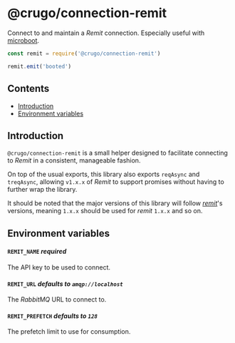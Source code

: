 # @crugo/connection-remit

Connect to and maintain a _Remit_ connection.
Especially useful with [microboot](https://www.npmjs.com/package/microboot).

``` js
const remit = require('@crugo/connection-remit')

remit.emit('booted')
```

## Contents

* [Introduction](#introduction)
* [Environment variables](#environment-variables)

## Introduction

`@crugo/connection-remit` is a small helper designed to facilitate connecting to _Remit_ in a consistent, manageable fashion.

On top of the usual exports, this library also exports `reqAsync` and `treqAsync`, allowing `v1.x.x` of _Remit_ to support promises without having to further wrap the library.

It should be noted that the major versions of this library will follow _[remit](https://github.com/jpwilliams/remit)_'s versions, meaning `1.x.x` should be used for _remit_ `1.x.x` and so on.

## Environment variables

#### `REMIT_NAME` *required*
The API key to be used to connect.

#### `REMIT_URL` *defaults to `amqp://localhost`*
The _RabbitMQ_ URL to connect to.

#### `REMIT_PREFETCH` *defaults to `128`*
The prefetch limit to use for consumption.
